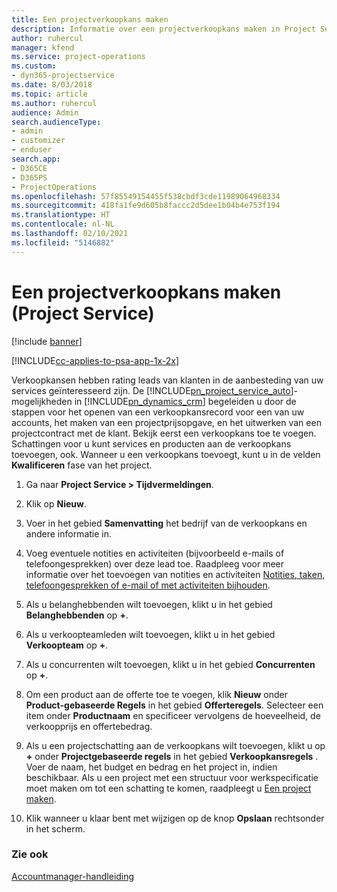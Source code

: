 ```yaml
---
title: Een projectverkoopkans maken
description: Informatie over een projectverkoopkans maken in Project Service
author: ruhercul
manager: kfend
ms.service: project-operations
ms.custom:
- dyn365-projectservice
ms.date: 8/03/2018
ms.topic: article
ms.author: ruhercul
audience: Admin
search.audienceType:
- admin
- customizer
- enduser
search.app:
- D365CE
- D365PS
- ProjectOperations
ms.openlocfilehash: 57f85549154455f538cbdf3cde11989064968334
ms.sourcegitcommit: 418fa1fe9d605b8faccc2d5dee1b04b4e753f194
ms.translationtype: HT
ms.contentlocale: nl-NL
ms.lasthandoff: 02/10/2021
ms.locfileid: "5146882"
---
```

# <a name="create-a-project-opportunity-project-service"></a>Een projectverkoopkans maken (Project Service)

[!include [banner](../includes/psa-now-project-operations.md)]

[!INCLUDE[cc-applies-to-psa-app-1x-2x](../includes/cc-applies-to-psa-app-1x-2x.md)]

Verkoopkansen hebben rating leads van klanten in de aanbesteding van uw services geïnteresseerd zijn. De [!INCLUDE[pn_project_service_auto](../includes/pn-project-service-auto.md)]-mogelijkheden in [!INCLUDE[pn_dynamics_crm](../includes/pn-dynamics-crm.md)] begeleiden u door de stappen voor het openen van een verkoopkansrecord voor een van uw accounts, het maken van een projectprijsopgave, en het uitwerken van een projectcontract met de klant. Bekijk eerst een verkoopkans toe te voegen. Schattingen voor u kunt services en producten aan de verkoopkans toevoegen, ook. Wanneer u een verkoopkans toevoegt, kunt u in de velden **Kwalificeren** fase van het project.  
  
1.  Ga naar **Project Service > Tijdvermeldingen**.  
  
2.  Klik op **Nieuw**.  
  
3.  Voer in het gebied **Samenvatting** het bedrijf van de verkoopkans en andere informatie in.  
  
4.  Voeg eventuele notities en activiteiten (bijvoorbeeld e-mails of telefoongesprekken) over deze lead toe. Raadpleeg voor meer informatie over het toevoegen van notities en activiteiten [Notities, taken, telefoongesprekken of e-mail of met activiteiten bijhouden](https://docs.microsoft.com/dynamics365/customerengagement/on-premises/basics/work-with-activities).  
  
5.  Als u belanghebbenden wilt toevoegen, klikt u in het gebied **Belanghebbenden** op **+**.  
  
6.  Als u verkoopteamleden wilt toevoegen, klikt u in het gebied **Verkoopteam** op **+**.  
  
7.  Als u concurrenten wilt toevoegen, klikt u in het gebied **Concurrenten** op **+**.  
  
8.  Om een product aan de offerte toe te voegen, klik **Nieuw** onder **Product-gebaseerde Regels** in het gebied **Offerteregels**. Selecteer een item onder **Productnaam** en specificeer vervolgens de hoeveelheid, de verkoopprijs en offertebedrag.  
  
9. Als u een projectschatting aan de verkoopkans wilt toevoegen, klikt u op **+** onder **Projectgebaseerde regels** in het gebied **Verkoopkansregels** . Voer de naam, het budget en bedrag en het project in, indien beschikbaar. Als u een project met een structuur voor werkspecificatie moet maken om tot een schatting te komen, raadpleegt u [Een project maken](../psa/create-project.md).  
  
10. Klik wanneer u klaar bent met wijzigen op de knop **Opslaan** rechtsonder in het scherm.  
  
### <a name="see-also"></a>Zie ook  
 [Accountmanager-handleiding](../psa/account-manager-guide.md)
